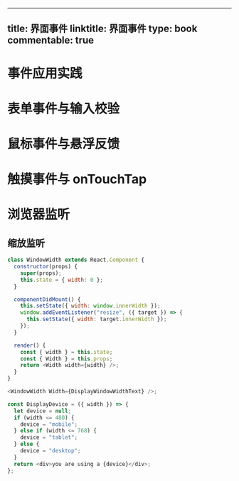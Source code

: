 
---
title: 界面事件
linktitle: 界面事件
type: book
commentable: true
---

# 事件应用实践

# 表单事件与输入校验

# 鼠标事件与悬浮反馈

# 触摸事件与 onTouchTap

# 浏览器监听

## 缩放监听

```js
class WindowWidth extends React.Component {
  constructor(props) {
    super(props);
    this.state = { width: 0 };
  }

  componentDidMount() {
    this.setState({ width: window.innerWidth });
    window.addEventListener("resize", ({ target }) => {
      this.setState({ width: target.innerWidth });
    });
  }

  render() {
    const { width } = this.state;
    const { Width } = this.props;
    return <Width width={width} />;
  }
}

<WindowWidth Width={DisplayWindowWidthText} />;

const DisplayDevice = ({ width }) => {
  let device = null;
  if (width <= 480) {
    device = "mobile";
  } else if (width <= 768) {
    device = "tablet";
  } else {
    device = "desktop";
  }
  return <div>you are using a {device}</div>;
};
```

    